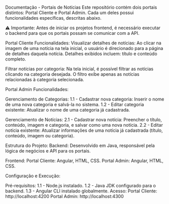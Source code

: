 Documentação - Portais de Notícias Este repositório contém dois portais distintos: Portal Cliente e Portal Admin. Cada um deles possui funcionalidades específicas, descritas abaixo.

⚠ Importante: Antes de iniciar os projetos frontend, é necessário executar o backend para que os portais possam se comunicar com a API.

Portal Cliente Funcionalidades: Visualizar detalhes de notícias: Ao clicar na imagem de uma notícia na tela inicial, o usuário é direcionado para a página de detalhes daquela notícia. Detalhes exibidos incluem: título e conteúdo completo.

Filtrar notícias por categoria: Na tela inicial, é possível filtrar as notícias clicando na categoria desejada. O filtro exibe apenas as notícias relacionadas à categoria selecionada.

Portal Admin Funcionalidades:

Gerenciamento de Categorias: 1.1 - Cadastrar nova categoria: Inserir o nome de uma nova categoria e salvá-la no sistema. 1.2 - Editar categoria existente: Atualizar o nome de uma categoria já cadastrada.

Gerenciamento de Notícias: 2.1 - Cadastrar nova notícia: Preencher o título, conteúdo, imagem e categoria, e salvar como uma nova notícia. 2.2 - Editar notícia existente: Atualizar informações de uma notícia já cadastrada (título, conteúdo, imagem ou categoria).

Estrutura do Projeto: Backend: Desenvolvido em Java, responsável pela lógica de negócios e API para os portais.

Frontend: Portal Cliente: Angular, HTML, CSS. Portal Admin: Angular, HTML, CSS.

Configuração e Execução:

Pré-requisitos: 1.1 - Node.js instalado. 1.2 - Java JDK configurado para o backend. 1.3 - Angular CLI instalado globalmente.
Acesso: Portal Cliente: http://localhost:4200 Portal Admin: http://localhost:4300
